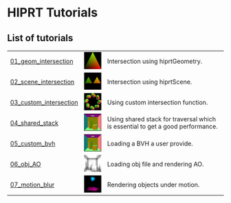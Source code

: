 # HIPRT Tutorials

## List of tutorials

|   |   |  |
|---|---|--|
|[01_geom_intersection](./01_geom_intersection)   | <img src="./imgs/MeshIntersection.png" alt="drawing" width="100"/>  | Intersection using hiprtGeometry. |
|[02_scene_intersection](./02_scene_intersection)   | <img src="./imgs/SceneIntersection.png" alt="drawing" width="100"/>  | Intersection using hiprtScene. |
|[03_custom_intersection](./03_custom_intersection)   | <img src="./imgs/03_custom_intersection.png" alt="drawing" width="100"/>  | Using custom intersection function. |
|[04_shared_stack](./04_shared_stack)   | <img src="./imgs/04_shared_stack.png" alt="drawing" width="100"/>  | Using shared stack for traversal which is essential to get a good performance. | 
|[05_custom_bvh](./05_custom_bvh_import)   | <img src="./imgs/05_custom_bvh_import.png" alt="drawing" width="100"/>  | Loading a BVH a user provide. |
|[06_obj_AO](./06_obj_AO)   | <img src="./imgs/06_obj_AO.png" alt="drawing" width="100"/>  | Loading obj file and rendering AO. |
|[07_motion_blur](./07_motion_blur)   | <img src="./imgs/MotionBlur.png" alt="drawing" width="100"/>  | Rendering objects under motion. |
